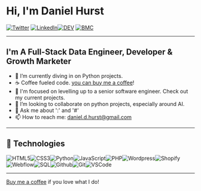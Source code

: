 # Hi, I'm Daniel Hurst

[![Twitter](https://img.shields.io/badge/Twitter-%231DA1F2.svg?&style=flat-square&logo=twitter&logoColor=white)](https://twitter.com/danhursty) [![LinkedIn](https://img.shields.io/badge/LinkedIn-%230077B5.svg?&style=flat-square&logo=linkedin&logoColor=white)](https://www.linkedin.com/in/danieldavidhurst/)[![DEV](https://img.shields.io/badge/DEV-%23000000.svg?&style=flat-square&logo=dev.to&logoColor=white)](https://dev.to/danielhurst) [![BMC](https://img.shields.io/badge/BuyMeaCoffee-%23FFDD00.svg?&style=flat-square&logo=buy-me-a-coffee&logoColor=black)](https://www.buymeacoffee.com/danieldhurst)

---

## I'm A Full-Stack Data Engineer, Developer & Growth Marketer

- 🌱  I’m currently diving in on Python projects.
- ☕ Coffee fueled code. [you can buy me a coffee](https://www.buymeacoffee.com/danieldhurst)!
- 🔭  I'm focused on levelling up to a senior software engineer. Check out my current projects.
- 👯  I’m looking to collaborate on python projects, especially around AI.
- 💬  Ask me about ':' and '#' 
- 📫  How to reach me: daniel.d.hurst@gmail.com

---

## :wrench: Technologies

![HTML5](https://img.icons8.com/color/30/html-5.png)![CSS3](https://img.icons8.com/color/30/css3.png)![Python](https://img.icons8.com/color/30/000000/python.png)![JavaScript](https://img.icons8.com/color/30/javascript.png)![PHP](https://icons8.com/icon/776/php)![Wordpress](https://icons8.com/icon/13664/wordpress)![Shopify](https://icons8.com/icon/SZ0VDlOvY5zB/shopify)![Webflow](https://icons8.com/icon/jsQA1CYwtblt/webflow)![SQL](https://icons8.com/icon/10429/sql)![Github](https://img.icons8.com/material-outlined/30/github.png)![Git](https://img.icons8.com/color/30/git.png)![VSCode](https://img.icons8.com/color/30/visual-studio-code-2019.png)

---

[Buy me a coffee](https://www.buymeacoffee.com/danieldhurst) if you love what I do!
